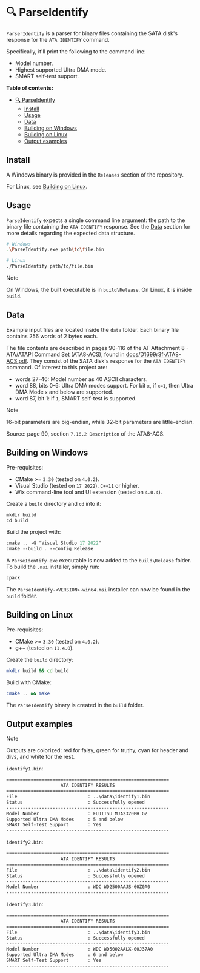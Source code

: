 # 🔍 ParseIdentify

`ParserIdentify` is a parser for binary files containing the SATA disk's response for the `ATA IDENTIFY` command.

Specifically, it'll print the following to the command line:

- Model number.
- Highest supported Ultra DMA mode.
- SMART self-test support.

**Table of contents:**

- [🔍 ParseIdentify](#-parseidentify)
  - [Install](#install)
  - [Usage](#usage)
  - [Data](#data)
  - [Building on Windows](#building-on-windows)
  - [Building on Linux](#building-on-linux)
  - [Output examples](#output-examples)

## Install

A Windows binary is provided in the `Releases` section of the repository.

For Linux, see [Building on Linux](#building-on-linux).

## Usage

`ParseIdentify` expects a single command line argument: the path to the binary file containing the `ATA IDENTIFY` response. See the [Data](#data) section for more details regarding the expected data structure.

```sh
# Windows
.\ParseIdentify.exe path\to\file.bin

# Linux
./ParseIdentify path/to/file.bin
```

> [!NOTE]
>
> On Windows, the built executable is in `build\Release`. On Linux, it is inside `build`.

## Data

Example input files are located inside the `data` folder. Each binary file contains 256 words of 2 bytes each.

The file contents are described in pages 90-116 of the AT Attachment 8 - ATA/ATAPI Command Set (ATA8-ACS), found in [docs/D1699r3f-ATA8-ACS.pdf](docs/D1699r3f-ATA8-ACS.pdf). They consist of the SATA disk's response for the `ATA IDENTIFY` command. Of interest to this project are:

- words 27-46: Model number as 40 ASCII characters.
- word 88, bits 0-6: Ultra DMA modes support. For bit `x`, if `x=1`, then Ultra DMA Mode `x` and below are supported.
- word 87, bit 1: if `1`, SMART self-test is supported.

> [!NOTE]
> 16-bit parameters are big-endian, while 32-bit parameters are little-endian.
>
> Source: page 90, section `7.16.2 Description` of the ATA8-ACS.

## Building on Windows

Pre-requisites:

- CMake >= `3.30` (tested on `4.0.2`).
- Visual Studio (tested on `17 2022`). `C++11` or higher.
- Wix command-line tool and UI extension (tested on `4.0.4`).

Create a `build` directory and `cd` into it:

```ps
mkdir build
cd build
```

Build the project with:

```ps
cmake .. -G "Visual Studio 17 2022" 
cmake --build . --config Release
```

A `ParseIdentify.exe` executable is now added to the `build\Release` folder. To build the `.msi` installer, simply run:

```ps
cpack
```

The `ParseIdentify-<VERSION>-win64.msi` installer can now be found in the `build` folder.

## Building on Linux

Pre-requisites:

- CMake >= `3.30` (tested on `4.0.2`).
- g++ (tested on `11.4.0`).

Create the `build` directory:

```sh
mkdir build && cd build
```

Build with CMake:

```sh
cmake .. && make
```

The `ParseIdentify` binary is created in the `build` folder.

## Output examples

> [!NOTE]
>
> Outputs are colorized: red for falsy, green for truthy, cyan for header and divs, and white for the rest.

`identify1.bin`:

```txt
============================================================
                    ATA IDENTIFY RESULTS
============================================================
File                          : ..\data\identify1.bin
Status                        : Successfully opened
------------------------------------------------------------
Model Number                  : FUJITSU MJA2320BH G2
Supported Ultra DMA Modes     : 5 and below
SMART Self-Test Support       : Yes
------------------------------------------------------------
```

`identify2.bin`:

```txt
============================================================
                    ATA IDENTIFY RESULTS
============================================================
File                          : ..\data\identify2.bin
Status                        : Successfully opened
------------------------------------------------------------
Model Number                  : WDC WD2500AAJS-60Z0A0
------------------------------------------------------------
```

`identify3.bin`:

```txt
============================================================
                    ATA IDENTIFY RESULTS
============================================================
File                          : ..\data\identify3.bin
Status                        : Successfully opened
------------------------------------------------------------
Model Number                  : WDC WD5002AALX-00J37A0
Supported Ultra DMA Modes     : 6 and below
SMART Self-Test Support       : Yes
------------------------------------------------------------
```

